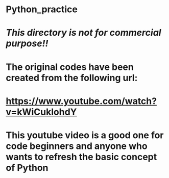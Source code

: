 # Python_practice
# ***This directory is not for commercial purpose!!***
# The original codes have been created from the following url:
# https://www.youtube.com/watch?v=kWiCuklohdY 
# This youtube video is a good one for code beginners and anyone who wants to refresh the basic concept of Python
